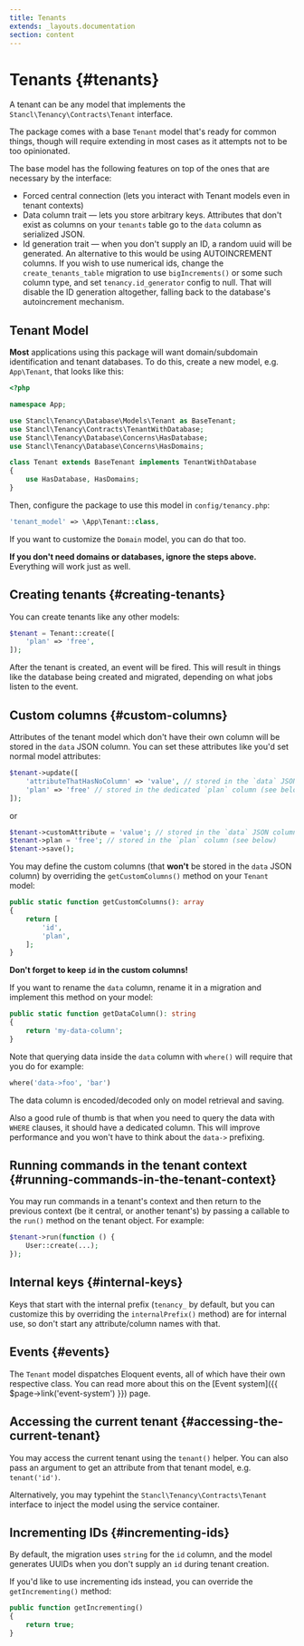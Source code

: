 ```yaml
---
title: Tenants
extends: _layouts.documentation
section: content
---
```


# Tenants {#tenants}

A tenant can be any model that implements the `Stancl\Tenancy\Contracts\Tenant` interface.

The package comes with a base `Tenant` model that's ready for common things, though will require extending in most cases as it attempts not to be too opinionated.

The base model has the following features on top of the ones that are necessary by the interface:

- Forced central connection (lets you interact with Tenant models even in tenant contexts)
- Data column trait — lets you store arbitrary keys. Attributes that don't exist as columns on your `tenants` table go to the `data` column as serialized JSON.
- Id generation trait — when you don't supply an ID, a random uuid will be generated. An alternative to this would be using AUTOINCREMENT columns. If you wish to use numerical ids, change the `create_tenants_table` migration to use `bigIncrements()` or some such column type, and set `tenancy.id_generator` config to null. That will disable the ID generation altogether, falling back to the database's autoincrement mechanism.

## Tenant Model
**Most** applications using this package will want domain/subdomain identification and tenant databases. To do this, create a new model, e.g. `App\Tenant`, that looks like this:

```php
<?php

namespace App;

use Stancl\Tenancy\Database\Models\Tenant as BaseTenant;
use Stancl\Tenancy\Contracts\TenantWithDatabase;
use Stancl\Tenancy\Database\Concerns\HasDatabase;
use Stancl\Tenancy\Database\Concerns\HasDomains;

class Tenant extends BaseTenant implements TenantWithDatabase
{
    use HasDatabase, HasDomains;
}
```

Then, configure the package to use this model in `config/tenancy.php`:

```php
'tenant_model' => \App\Tenant::class,
```

If you want to customize the `Domain` model, you can do that too.

**If you don't need domains or databases, ignore the steps above.** Everything will work just as well.

## Creating tenants {#creating-tenants}

You can create tenants like any other models:

```php
$tenant = Tenant::create([
    'plan' => 'free',
]);
```

After the tenant is created, an event will be fired. This will result in things like the database being created and migrated, depending on what jobs listen to the event.

## Custom columns {#custom-columns}

Attributes of the tenant model which don't have their own column will be stored in the `data` JSON column. You can set these attributes like you'd set normal model attributes:

```php
$tenant->update([
    'attributeThatHasNoColumn' => 'value', // stored in the `data` JSON column
    'plan' => 'free' // stored in the dedicated `plan` column (see below)
]);
```
or
```php
$tenant->customAttribute = 'value'; // stored in the `data` JSON column
$tenant->plan = 'free'; // stored in the `plan` column (see below)
$tenant->save();
```

You may define the custom columns (that **won't** be stored in the `data` JSON column) by overriding the `getCustomColumns()` method on your `Tenant` model:

```php
public static function getCustomColumns(): array
{
    return [
        'id',
        'plan',
    ];
}
```

**Don't forget to keep `id` in the custom columns!**

If you want to rename the `data` column, rename it in a migration and implement this method on your model:

```php
public static function getDataColumn(): string
{
    return 'my-data-column';
}
```

Note that querying data inside the `data` column with `where()` will require that you do for example:
```php
where('data->foo', 'bar')
```

The data column is encoded/decoded only on model retrieval and saving.

Also a good rule of thumb is that when you need to query the data with `WHERE` clauses, it should have a dedicated column. This will improve performance and you won't have to think about the `data->` prefixing.

## Running commands in the tenant context {#running-commands-in-the-tenant-context}

You may run commands in a tenant's context and then return to the previous context (be it central, or another tenant's) by passing a callable to the `run()` method on the tenant object. For example:

```php
$tenant->run(function () {
    User::create(...);
});
```

## Internal keys {#internal-keys}

Keys that start with the internal prefix (`tenancy_` by default, but you can customize this by overriding the `internalPrefix()` method) are for internal use, so don't start any attribute/column names with that.

## Events {#events}

The `Tenant` model dispatches Eloquent events, all of which have their own respective class. You can read more about this on the [Event system]({{ $page->link('event-system') }}) page.

## Accessing the current tenant {#accessing-the-current-tenant}

You may access the current tenant using the `tenant()` helper. You can also pass an argument to get an attribute from that tenant model, e.g. `tenant('id')`.

Alternatively, you may typehint the `Stancl\Tenancy\Contracts\Tenant` interface to inject the model using the service container.

## Incrementing IDs {#incrementing-ids}

By default, the migration uses `string` for the `id` column, and the model generates UUIDs when you don't supply an `id` during tenant creation.

If you'd like to use incrementing ids instead, you can override the `getIncrementing()` method:

```php
public function getIncrementing()
{
    return true;
}
```
